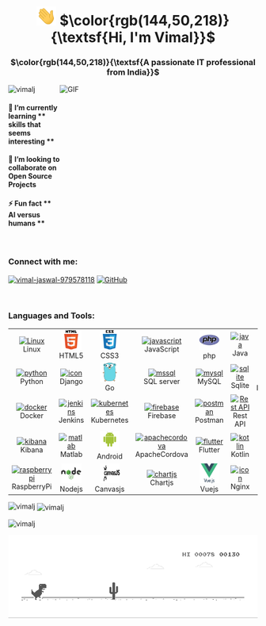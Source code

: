 <marquee behavior="scroll" direction="up">
<h1 align="center">
<img src="https://www.animatedimages.org/data/media/1160/animated-earth-image-0021.gif" width="25">
$\color{rgb(144,50,218)}{\textsf{𝐇𝐞𝐥𝐥𝐨 World!}}$
<img  src="https://www.animatedimages.org/data/media/107/animated-dancing-image-0333.gif" width="70" height="70" />
</h1>
</marquee>

<h1 align="center"> <img src="GIF/Hi.gif" width="40" />
$\color{rgb(144,50,218)}{\textsf{Hi, I'm Vimal}}$  </h1>
<h3 align="center"><I></I> $\color{rgb(144,50,218)}{\textsf{A passionate IT professional from India}}$ </I></h3>

<img align="right" height="300" width="400" alt="GIF" src="https://raw.githubusercontent.com/vimalj/vimalj/master/GIF/mygif.gif">

<p align="left"> <img src="https://komarev.com/ghpvc/?username=vimalj&label=Profile%20views&color=0e75b6&style=flat" alt="vimalj" /> </p>

<h4>🌱 I’m currently learning ** skills that seems interesting **</h4>

<h4>🤝 I’m looking to collaborate on Open Source Projects </h4>

<h4>⚡ Fun fact ** AI versus humans ** </h4>

<br>

<h3 align="left">Connect with me:</h3>

<a href="https://www.linkedin.com/in/vimal-jaswal-979578118/" target="blank">
<img align="center" src="https://raw.githubusercontent.com/rahuldkjain/github-profile-readme-generator/master/src/images/icons/Social/linked-in-alt.svg" alt="vimal-jaswal-979578118" height="25" width="25" /></a>

<a href="https://github.com/vimalj/" target="_blank" rel="noreferrer">
<img align="center" src="https://techstack-generator.vercel.app/github-icon.svg" width="50" height="50" alt="GitHub" />
</a> 
</p>

<br>

<h3 align="left">Languages and Tools:</h3>

<table>

<tr>

  <td align="center" width="96">
        <a href="https://www.linux.org/" target="_blank" rel="noreferrer">
        <img src="https://skillicons.dev/icons?i=linux" width="40" height="40" alt="Linux" /></a>
        <br> Linux
  </td>

  <td align="center" width="96">
    <a href="https://www.w3.org/html/" target="_blank" rel="noreferrer"> <img src="https://raw.githubusercontent.com/devicons/devicon/master/icons/html5/html5-original-wordmark.svg" alt="html5" width="40" 
     height="40"/> </a>
    <br> HTML5 
  </td> 

  <td align="center" width="96">
    <a href="https://www.w3schools.com/css/" target="_blank" rel="noreferrer"> <img src="https://raw.githubusercontent.com/devicons/devicon/master/icons/css3/css3-original-wordmark.svg" alt="css3" 
     width="40" height="40"/> </a> 
    <br> CSS3 
  </td>

  <td align="center" width="96">
    <a href="https://developer.mozilla.org/en-US/docs/Web/JavaScript" target="_blank" rel="noreferrer"> <img src="https://techstack-generator.vercel.app/js-icon.svg" alt="javascript" width="40" 
     height="40"/> </a>
    <br> JavaScript
  </td> 

  <td align="center" width="96">
    <a href="https://www.php.net" target="_blank" rel="noreferrer"> <img src="https://raw.githubusercontent.com/devicons/devicon/master/icons/php/php-original.svg" alt="php" width="40" height="40"/> </a> 
    <br> php 
  </td>

  <td align="center" width="96">
    <a href="https://www.java.com" target="_blank" rel="noreferrer"> <img src="https://techstack-generator.vercel.app/java-icon.svg" alt="java" width="40" height="40"/> </a> 
    <br> Java 
  </td>


  <td align="center" width="96">
    <a href="https://www.cprogramming.com/" target="_blank" rel="noreferrer"> <img src="https://raw.githubusercontent.com/devicons/devicon/master/icons/c/c-original.svg" alt="c" width="40" height="40"/> 
     </a><br> C 
  </td>

  <td align="center" width="96">
      <a href="https://www.w3schools.com/cpp/" target="_blank" rel="noreferrer"> <img src="https://techstack-generator.vercel.app/cpp-icon.svg" alt="cplusplus" width="40" height="40"/> </a>
      <br> C++ 
  </td>

  <td align="center" width="96">
      <a href="https://www.w3schools.com/cs/" target="_blank" rel="noreferrer"> <img src="https://techstack-generator.vercel.app/csharp-icon.svg" alt="csharp" width="40" height="40"/> </a>
      <br> C# 
  </td>
</tr>

<tr>
  <td align="center" width="96">
    <a href="https://www.python.org" target="_blank" rel="noreferrer"> <img src="https://techstack-generator.vercel.app/python-icon.svg" alt="python" width="40" height="40"/> </a>
    <br> Python 
  </td>

  <td align="center" width="96">
      <a href="https://www.djangoproject.com/" target="_blank" rel="noreferrer">
      <img src="https://techstack-generator.vercel.app/django-icon.svg" alt="icon" width="40" height="40"/></a>
      <br>Django
  </td>

  <td align="center" width="96">
    <a href="https://golang.org" target="_blank" rel="noreferrer"> <img src="https://raw.githubusercontent.com/devicons/devicon/master/icons/go/go-original.svg" alt="go" width="40" height="40"/> </a> 
    <br> Go
  </td>

  <td align="center" width="96">
    <a href="https://www.microsoft.com/en-us/sql-server" target="_blank" rel="noreferrer"> <img src="https://www.svgrepo.com/show/303229/microsoft-sql-server-logo.svg" alt="mssql" width="40" height="40"/>       </a>
    <br> SQL server 
  </td>

  <td align="center" width="96">
    <a href="https://www.mysql.com/" target="_blank" rel="noreferrer"> <img src="https://techstack-generator.vercel.app/mysql-icon.svg" alt="mysql" width="40" height="40"/> </a> 
    <br> MySQL 
  </td>

  <td align="center" width="96">
     <a href="https://www.sqlite.org/" target="_blank" rel="noreferrer"> <img src="https://www.vectorlogo.zone/logos/sqlite/sqlite-icon.svg" alt="sqlite" width="40" height="40"/> </a> 
     <br> Sqlite
  </td>



  
  <td align="center" width="96">
    <a href="https://www.postgresql.org" target="_blank" rel="noreferrer"> <img src="https://raw.githubusercontent.com/devicons/devicon/master/icons/postgresql/postgresql-original-wordmark.svg"     
      alt="postgresql" width="40" height="40"/> </a> <br> PostgreSQL
  </td>

   <td align="center" width="96">
      <a href="https://azure.microsoft.com/en-in/" target="_blank" rel="noreferrer"> <img src="https://www.vectorlogo.zone/logos/microsoft_azure/microsoft_azure-icon.svg" alt="azure" width="40" 
       height="40"/> 
      </a> <br> Azure
   </td>

   <td align="center" width="96">
    <a href="https://cloud.google.com" target="_blank" rel="noreferrer"> <img src="https://www.vectorlogo.zone/logos/google_cloud/google_cloud-icon.svg" alt="gcp" width="40" height="40"/> </a><br> Google 
     Cloud 
   </td>
</tr>

<tr>
 <td align="center" width="96">
    <a href="https://www.docker.com/" target="_blank" rel="noreferrer"> <img src="https://techstack-generator.vercel.app/docker-icon.svg" alt="docker" width="40" height="40"/> </a> <br> Docker 
 </td>

  <td align="center" width="96">
    <a href="https://www.jenkins.io" target="_blank" rel="noreferrer"> <img src="https://www.vectorlogo.zone/logos/jenkins/jenkins-icon.svg" alt="jenkins" width="40" height="40"/> </a> <br> Jenkins 
  </td>

  <td align="center" width="96">
    <a href="https://kubernetes.io" target="_blank" rel="noreferrer"> <img src="https://techstack-generator.vercel.app/kubernetes-icon.svg" alt="kubernetes" width="40" height="40"/> </a><br> Kubernetes 
   </td>

  <td align="center" width="96">
    <a href="https://firebase.google.com/" target="_blank" rel="noreferrer"> <img src="https://www.vectorlogo.zone/logos/firebase/firebase-icon.svg" alt="firebase" width="40" height="40"/> </a> 
     <br>Firebase 
  </td>

  <td align="center" width="96">
    <a href="https://postman.com" target="_blank" rel="noreferrer"> <img src="https://www.vectorlogo.zone/logos/getpostman/getpostman-icon.svg" alt="postman" width="40" height="40"/> </a><br> Postman 
  </td>


  <td align="center" width="96">
      <a href="https://www.ibm.com/topics/rest-apis" target="_blank" rel="noreferrer"> 
      <img src="https://techstack-generator.vercel.app/restapi-icon.svg" width="40" height="40" alt="Rest API" /></a>
      <br>Rest API
  </td>

  <td align="center" width="96">
    <a href="https://www.cypress.io" target="_blank" rel="noreferrer"> <img src="https://raw.githubusercontent.com/simple-icons/simple-icons/6e46ec1fc23b60c8fd0d2f2ff46db82e16dbd75f/icons/cypress.svg" 
     alt="cypress" width="40" height="40"/> </a> <br> Cypress 
  </td>


  <td align="center" width="96">
    <a href="https://www.selenium.dev" target="_blank" rel="noreferrer"> <img src="https://raw.githubusercontent.com/detain/svg-logos/780f25886640cef088af994181646db2f6b1a3f8/svg/selenium-logo.svg" 
     alt="selenium" width="40" height="40"/> </a>
    <br> Selenium
  </td>


  <td align="center" width="96">
    <a href="https://grafana.com" target="_blank" rel="noreferrer"> <img src="https://www.vectorlogo.zone/logos/grafana/grafana-icon.svg" alt="grafana" width="40" height="40"/> </a><br> Grafana 
  </td>

</tr>


<tr>
  <td align="center" width="96">
    <a href="https://www.elastic.co/kibana" target="_blank" rel="noreferrer"> <img src="https://www.vectorlogo.zone/logos/elasticco_kibana/elasticco_kibana-icon.svg" alt="kibana" width="40" height="40"/> 
     </a> <br> Kibana 
  </td> 

  <td align="center" width="96">
    <a href="https://www.mathworks.com/" target="_blank" rel="noreferrer"> <img src="https://upload.wikimedia.org/wikipedia/commons/2/21/Matlab_Logo.png" alt="matlab" width="40" height="40"/> </a> <br> 
     Matlab 
  </td>

  <td align="center" width="96">
    <a href="https://developer.android.com" target="_blank" rel="noreferrer"> 
    <img src="https://raw.githubusercontent.com/devicons/devicon/master/icons/android/android-original-wordmark.svg" alt="android" width="40" height="40"/> </a> <br>Android
  </td>



  <td align="center" width="96">
    <a href="https://cordova.apache.org/" target="_blank" rel="noreferrer"> <img src="https://www.vectorlogo.zone/logos/apache_cordova/apache_cordova-icon.svg" alt="apachecordova" width="40" height="40"/> 
      </a> <br>ApacheCordova
  </td>


  <td align="center" width="96">
    <a href="https://flutter.dev" target="_blank" rel="noreferrer"> <img src="https://www.vectorlogo.zone/logos/flutterio/flutterio-icon.svg" alt="flutter" width="40" height="40"/> </a> <br> Flutter
  </td>


  <td align="center" width="96">
    <a href="https://kotlinlang.org" target="_blank" rel="noreferrer"> <img src="https://www.vectorlogo.zone/logos/kotlinlang/kotlinlang-icon.svg" alt="kotlin" width="40" height="40"/> </a> <br> Kotlin 
  </td>

  <td align="center" width="96">
     <a href="https://reactjs.org/" target="_blank" rel="noreferrer"> <img src="https://raw.githubusercontent.com/devicons/devicon/master/icons/react/react-original-wordmark.svg" alt="react" width="40" 
     height="40"/> </a> <br> React 
  </td>

  <td align="center" width="96">
      <a href="https://reactnative.dev/" target="_blank" rel="noreferrer"> <img src="https://reactnative.dev/img/header_logo.svg" alt="reactnative" width="40" height="40"/> </a> <br> ReactNative 
  </td>

  <td align="center" width="96">
     <a href="https://www.arduino.cc/" target="_blank" rel="noreferrer"> <img src="https://cdn.worldvectorlogo.com/logos/arduino-1.svg" alt="arduino" width="40" height="40"/> </a> Arduino<br> 
  </td>

</tr>
<tr>
   <td align="center" width="96">
    <a href="https://www.raspberrypi.com/" target="_blank" rel="noreferrer"> <img src="https://techstack-generator.vercel.app/raspberrypi-icon.svg" alt="raspberrypi" width="40" height="40"/> </a> 
    RaspberryPi<br> 
   </td>


  <td align="center" width="96">
    <a href="https://nodejs.org" target="_blank" rel="noreferrer"> <img src="https://raw.githubusercontent.com/devicons/devicon/master/icons/nodejs/nodejs-original-wordmark.svg" alt="nodejs" width="40" height="40"/> </a> <br> Nodejs 
  </td>

   <td align="center" width="96">
   <a href="https://canvasjs.com" target="_blank" rel="noreferrer"> <img src="https://raw.githubusercontent.com/Hardik0307/Hardik0307/master/assets/canvasjs-charts.svg" alt="canvasjs" width="40" height="40"/> </a> <br> Canvasjs 
   </td>

   <td align="center" width="96">
   <a href="https://www.chartjs.org" target="_blank" rel="noreferrer"> <img src="https://www.chartjs.org/media/logo-title.svg" alt="chartjs" width="40" height="40"/> </a><br> Chartjs
   </td>


  <td align="center" width="96">
    <a href="https://vuejs.org/" target="_blank" rel="noreferrer"> <img src="https://raw.githubusercontent.com/devicons/devicon/master/icons/vuejs/vuejs-original-wordmark.svg" alt="vuejs" width="40" 
     height="40"/> 
    </a> <br> Vuejs
  </td>

  <td align="center" width="96">
      <a href="https://nginx.org/en/" target="_blank" rel="noreferrer">
        <img src="https://techstack-generator.vercel.app/nginx-icon.svg" alt="icon" width="40" height="40" /></a>
      <br>Nginx
  </td>


  <td align="center" width="96">
      <a href="https://getbootstrap.com" target="_blank" rel="noreferrer"> <img src="https://raw.githubusercontent.com/devicons/devicon/master/icons/bootstrap/bootstrap-plain-wordmark.svg" alt="bootstrap" 
      width="40" height="40"/> </a><br>Bootstrap
    </td>

  <td align="center" width="96">
       <a href="https://jquery.com/" target="_blank" rel="noreferrer">
      <img src="https://skillicons.dev/icons?i=jquery" width="48" height="40" alt="jquery" /> </a>
      <br>JQuery
    </td>

  <td align="center" width="96">
         <a href="https://www.asp.net/" target="_blank" rel="noreferrer">
        <img src="https://skillicons.dev/icons?i=dotnet" width="48" height="40" alt="ASP.NET Core" /></a>
        <br>ASP.NET
  </td>

</tr>

</table>





<p><img align="left" src="https://github-readme-stats.vercel.app/api/top-langs?username=vimalj&show_icons=true&locale=en&layout=compact" alt="vimalj" /></p>

<p>&nbsp;<img align="center" src="https://github-readme-stats.vercel.app/api?username=vimalj&show_icons=true&locale=en" alt="vimalj" /></p>

<p><img align="center" src="https://github-readme-streak-stats.herokuapp.com/?user=vimalj&" alt="vimalj" /></p>

<img src="GIF/dino.gif" style="display: block; opacity: 1;" />

